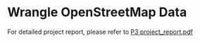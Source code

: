 # Wrangle OpenStreetMap Data

For detailed project report, please refer to [P3 project_report.pdf](https://github.com/nanli-7/nanodegree-openstreetmap/blob/master/P3%20project_report.pdf) 
